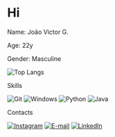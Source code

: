 
# Hi

Name: João Victor G.

Age: 22y

Gender: Masculine




![Top Langs](https://github-readme-stats-git-masterrstaa-rickstaa.vercel.app/api/top-langs/?username=Phytera02&bg_color=000&border_color=30A3DC&title_color=E94D5F&text_color=FFF)


Skills

![Git](https://img.shields.io/badge/GIT-E44C30?style=for-the-badge&logo=git&logoColor=white)
![Windows](https://img.shields.io/badge/Windows-000?style=for-the-badge&logo=windows&logoColor=2CA5E0)
![Python](https://img.shields.io/badge/python-3670A0?style=for-the-badge&logo=python&logoColor=ffdd54)
![Java](https://img.shields.io/badge/java-%23ED8B00.svg?style=for-the-badge&logo=openjdk&logoColor=white)


Contacts

[![Instagram](https://img.shields.io/badge/-Instagram-%23E4405F?style=for-the-badge&logo=instagram&logoColor=white)](https://www.instagram.com/joaovict0010101/)
[![E-mail](https://img.shields.io/badge/-Email-000?style=for-the-badge&logo=microsoft-outlook&logoColor=007BFF)](mailto:joao.or02@outlook.com)
[![LinkedIn](https://img.shields.io/badge/LinkedIn-0077B5?style=for-the-badge&logo=linkedin&logoColor=white)](https://www.linkedin.com/in/joão-victor-guimarães-885b69186/)